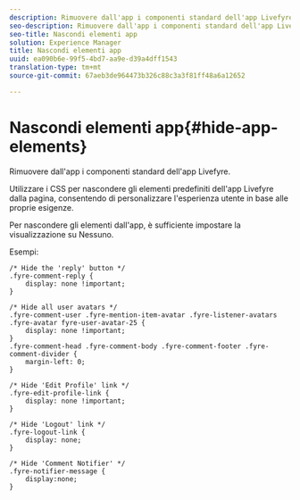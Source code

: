 ```yaml
---
description: Rimuovere dall'app i componenti standard dell'app Livefyre.
seo-description: Rimuovere dall'app i componenti standard dell'app Livefyre.
seo-title: Nascondi elementi app
solution: Experience Manager
title: Nascondi elementi app
uuid: ea090b6e-99f5-4bd7-aa9e-d39a4dff1543
translation-type: tm+mt
source-git-commit: 67aeb3de964473b326c88c3a3f81ff48a6a12652

---
```



# Nascondi elementi app{#hide-app-elements}

Rimuovere dall'app i componenti standard dell'app Livefyre.

Utilizzare i CSS per nascondere gli elementi predefiniti dell'app Livefyre dalla pagina, consentendo di personalizzare l'esperienza utente in base alle proprie esigenze.

Per nascondere gli elementi dall'app, è sufficiente impostare la visualizzazione su Nessuno.

Esempi:

```
/* Hide the 'reply' button */ 
.fyre-comment-reply { 
    display: none !important; 
} 
  
/* Hide all user avatars */ 
.fyre-comment-user .fyre-mention-item-avatar .fyre-listener-avatars .fyre-avatar fyre-user-avatar-25 { 
    display: none !important; 
} 
.fyre-comment-head .fyre-comment-body .fyre-comment-footer .fyre-comment-divider { 
    margin-left: 0; 
} 
  
/* Hide 'Edit Profile' link */ 
.fyre-edit-profile-link { 
    display: none !important; 
} 
  
/* Hide 'Logout' link */ 
.fyre-logout-link { 
    display: none; 
} 
  
/* Hide 'Comment Notifier' */ 
.fyre-notifier-message { 
    display:none; 
}
```

